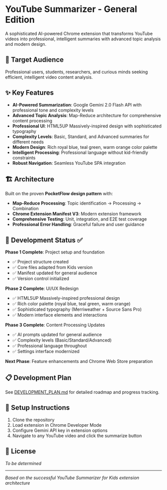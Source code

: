 # YouTube Summarizer - General Edition

A sophisticated AI-powered Chrome extension that transforms YouTube videos into professional, intelligent summaries with advanced topic analysis and modern design.

## 🎯 Target Audience
Professional users, students, researchers, and curious minds seeking efficient, intelligent video content analysis.

## ✨ Key Features
- **AI-Powered Summarization**: Google Gemini 2.0 Flash API with professional tone and complexity levels
- **Advanced Topic Analysis**: Map-Reduce architecture for comprehensive content processing
- **Professional UI**: HTML5UP Massively-inspired design with sophisticated typography
- **Complexity Levels**: Basic, Standard, and Advanced summaries for different needs
- **Modern Design**: Rich royal blue, teal green, warm orange color palette
- **Intelligent Processing**: Professional language without kid-friendly constraints
- **Robust Navigation**: Seamless YouTube SPA integration

## 🏗️ Architecture
Built on the proven **PocketFlow design pattern** with:
- **Map-Reduce Processing**: Topic identification → Processing → Combination
- **Chrome Extension Manifest V3**: Modern extension framework
- **Comprehensive Testing**: Unit, integration, and E2E test coverage
- **Professional Error Handling**: Graceful failure and user guidance

## 🚀 Development Status ✅
**Phase 1 Complete**: Project setup and foundation
- ✅ Project structure created
- ✅ Core files adapted from Kids version
- ✅ Manifest updated for general audience
- ✅ Version control initialized

**Phase 2 Complete**: UI/UX Redesign
- ✅ HTML5UP Massively-inspired professional design
- ✅ Rich color palette (royal blue, teal green, warm orange)
- ✅ Sophisticated typography (Merriweather + Source Sans Pro)
- ✅ Modern interface elements and interactions

**Phase 3 Complete**: Content Processing Updates
- ✅ AI prompts updated for general audience
- ✅ Complexity levels (Basic/Standard/Advanced)
- ✅ Professional language throughout
- ✅ Settings interface modernized

**Next Phase**: Feature enhancements and Chrome Web Store preparation

## 📋 Development Plan
See [DEVELOPMENT_PLAN.md](./DEVELOPMENT_PLAN.md) for detailed roadmap and progress tracking.

## 🔧 Setup Instructions
1. Clone the repository
2. Load extension in Chrome Developer Mode
3. Configure Gemini API key in extension options
4. Navigate to any YouTube video and click the summarize button

## 📝 License
*To be determined*

---
*Based on the successful YouTube Summarizer for Kids extension architecture*
